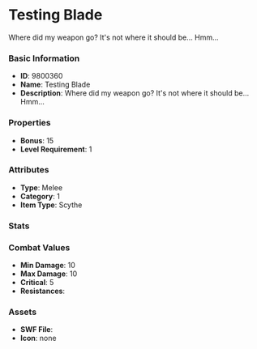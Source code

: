 # Testing Blade

Where did my weapon go? It's not where it should be... Hmm...

### Basic Information

- **ID**: 9800360
- **Name**: Testing Blade
- **Description**: Where did my weapon go? It&#039;s not where it should be... Hmm...

### Properties

- **Bonus**: 15
- **Level Requirement**: 1

### Attributes

- **Type**: Melee     
- **Category**: 1
- **Item Type**: Scythe

### Stats


### Combat Values

- **Min Damage**: 10
- **Max Damage**: 10
- **Critical**: 5
- **Resistances**: 

### Assets

- **SWF File**: 
- **Icon**: none

